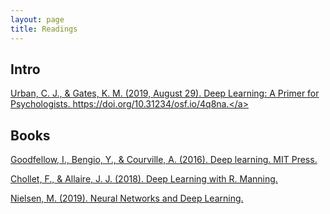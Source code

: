 ```yaml
---
layout: page
title: Readings
---
```


## Intro
<a href="../assets/pdf/UrbanGates2019.pdf">Urban, C. J., & Gates, K. M. (2019, August 29). Deep Learning: A Primer for Psychologists. https://doi.org/10.31234/osf.io/4q8na.</a>

## Books
<a href="https://www.deeplearningbook.org/">Goodfellow, I., Bengio, Y., & Courville, A. (2016). Deep learning. MIT Press.</a>

<a href="https://www.manning.com/books/deep-learning-with-r#toc">Chollet, F., & Allaire, J. J. (2018). Deep Learning with R. Manning.</a>

<a href="http://neuralnetworksanddeeplearning.com/">Nielsen, M. (2019). Neural Networks and Deep Learning.</a>
